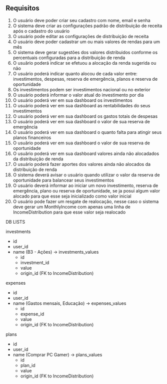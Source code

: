 ## Requisitos

1) O usuário deve poder criar seu cadastro com nome, email e senha
2) O sistema deve criar as configurações padrão de distribuição de receita após o cadastro do usuário
3) O usuário pode editar as configurações de distribuição de receita
4) O usuário deve poder cadastrar um ou mais valores de rendas para um mês
5) O sistema deve gerar sugestões dos valores distribuidos conforme os percentuais configuradas para a distribuição de renda
6) O usuãrio poderá indicar se efetuou a alocação da renda sugerida ou não
7) O usuário poderá indicar quanto alocou de cada valor entre: investimentos, despesas, reserva de emergência, planos e reserva de oportunidade
8) Os investimentos podem ser investimentos nacional ou no exterior
9) O usuário poderá informar o valor atual do investimento por dia
10) O usuário poderá ver em sua dashboard os investimentos
11) O usuário poderá ver em sua dashboard as rentabilidades do seus investimentos
12) O usuário poderá ver em sua dashboard os gastos totais de despesas
13) O usuário poderá ver em sua dashboard o valor de sua reserva de emergência
14) O usuário poderá ver em sua dashboard o quanto falta para atingir seus planos financeiros
15) O usuãrio poderá ver em sua dashboard o valor de sua reserva de oportunidade
15) O usuãrio poderá ver em sua dashboard valores ainda não alocadados da distribuição de renda
16) O usuário poderá fazer aportes dos valores ainda não alocados da distribuição de renda
17) O sistema deverá avisar o usuário quando utilizar o valor da reserva de oportunidade para balancear seus investimentos
18) O usuário deverá informar ao iniciar um novo investimento, reserva de emergência, plano ou reserva de oportunidade, se ja posui algum valor alocado para que esse seja inicializado como valor inicial
19) O usuário pode fazer um resgate de realocação, nesse caso o sistema deve gerar um MonthlyIncome com apenas uma linha de IncomeDistribution para que esse valor seja realocado

DB LISTS

investments
* id
* user_id
* name (B3 - Ações)
-> investments_values
  * id
  * investment_id
  * value
  * origin_id (FK to IncomeDistribution)

expenses
* id
* user_id
* name (Gastos mensais, Educação)
-> expenses_values
  * id
  * expense_id
  * value
  * origin_id (FK to IncomeDistribution)

plans
* id
* user_id
* name (Comprar PC Gamer)
-> plans_values
  * id
  * plan_id
  * value
  * origin_id (FK to IncomeDistribution)